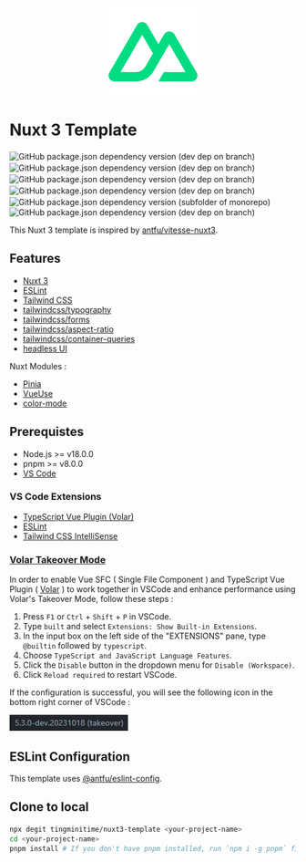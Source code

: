 <p align="center">
<img src="./public/icon-nuxt.svg" width="156" />
</p>

# Nuxt 3 Template

![GitHub package.json dependency version (dev dep on branch)](https://img.shields.io/github/package-json/dependency-version/tingminitime/nuxt3-template/dev/nuxt/master?color=00dc82)　![GitHub package.json dependency version (dev dep on branch)](https://img.shields.io/github/package-json/dependency-version/tingminitime/nuxt3-template/dev/tailwindcss/master?color=0ea5e9)　![GitHub package.json dependency version (dev dep on branch)](https://img.shields.io/github/package-json/dependency-version/tingminitime/nuxt3-template/dev/pinia/master?color=ffd859)　![GitHub package.json dependency version (dev dep on branch)](https://img.shields.io/github/package-json/dependency-version/tingminitime/nuxt3-template/dev/%40vueuse%2Fnuxt/master?color=41b883)　![GitHub package.json dependency version (subfolder of monorepo)](https://img.shields.io/github/package-json/dependency-version/tingminitime/nuxt3-template/%40headlessui%2Fvue?color=69bdfe)　![GitHub package.json dependency version (dev dep on branch)](https://img.shields.io/github/package-json/dependency-version/tingminitime/nuxt3-template/dev/eslint/master?color=4B32C3)

This Nuxt 3 template is inspired by [antfu/vitesse-nuxt3](https://github.com/antfu/vitesse-nuxt3).

## Features

- [Nuxt 3](https://nuxt.com/)
- [ESLint](https://eslint.org/)
- [Tailwind CSS](https://tailwindcss.com/)
- [tailwindcss/typography](https://tailwindcss.com/docs/typography-plugin)
- [tailwindcss/forms](https://github.com/tailwindlabs/tailwindcss-forms)
- [tailwindcss/aspect-ratio](https://github.com/tailwindlabs/tailwindcss-aspect-ratio)
- [tailwindcss/container-queries](https://github.com/tailwindlabs/tailwindcss-container-queries)
- [headless UI](https://headlessui.com/)

Nuxt Modules :

- [Pinia](https://nuxt.com/modules/pinia)
- [VueUse](https://nuxt.com/modules/vueuse)
- [color-mode](https://nuxt.com/modules/color-mode)

## Prerequistes

- Node.js >= v18.0.0
- pnpm >= v8.0.0
- [VS Code](https://code.visualstudio.com/)

### VS Code Extensions

- [TypeScript Vue Plugin (Volar)](https://marketplace.visualstudio.com/items?itemName=Vue.vscode-typescript-vue-plugin)
- [ESLint](https://marketplace.visualstudio.com/items?itemName=dbaeumer.vscode-eslint)
- [Tailwind CSS IntelliSense](https://marketplace.visualstudio.com/items?itemName=bradlc.vscode-tailwindcss)

### [Volar Takeover Mode](https://vuejs.org/guide/typescript/overview.html#volar-takeover-mode)

In order to enable Vue SFC ( Single File Component ) and TypeScript Vue Plugin ( [Volar](https://marketplace.visualstudio.com/items?itemName=Vue.volar) ) to work together in VSCode and enhance performance using Volar's Takeover Mode, follow these steps :

1. Press `F1` or `Ctrl` + `Shift` + `P` in VSCode.
2. Type `built` and select `Extensions: Show Built-in Extensions`.
3. In the input box on the left side of the "EXTENSIONS" pane, type `@builtin` followed by `typescript`.
4. Choose `TypeScript and JavaScript Language Features`.
5. Click the `Disable` button in the dropdown menu for `Disable (Workspace)`.
6. Click `Reload required` to restart VSCode.

If the configuration is successful, you will see the following icon in the bottom right corner of VSCode :

![Volar Takeover Mode](https://raw.githubusercontent.com/tingminitime/my-assets/main/nuxt3-template/volar-takeover.png)

## ESLint Configuration

This template uses [@antfu/eslint-config](https://github.com/antfu/eslint-config).

## Clone to local

```bash
npx degit tingminitime/nuxt3-template <your-project-name>
cd <your-project-name>
pnpm install # If you don't have pnpm installed, run `npm i -g pnpm` first.
```
